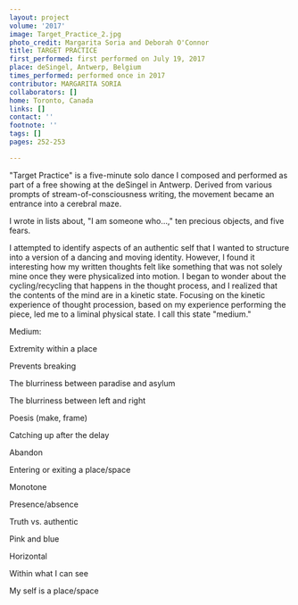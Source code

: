```yaml
---
layout: project
volume: '2017'
image: Target_Practice_2.jpg
photo_credit: Margarita Soria and Deborah O'Connor
title: TARGET PRACTICE
first_performed: first performed on July 19, 2017
place: deSingel, Antwerp, Belgium
times_performed: performed once in 2017
contributor: MARGARITA SORIA
collaborators: []
home: Toronto, Canada
links: []
contact: ''
footnote: ''
tags: []
pages: 252-253

---
```


"Target Practice" is a five-minute solo dance I composed and performed as part of a free showing at the deSingel in Antwerp. Derived from various prompts of stream-of-consciousness writing, the movement became an entrance into a cerebral maze.

I wrote in lists about, "I am someone who…," ten precious objects, and five fears.

I attempted to identify aspects of an authentic self that I wanted to structure into a version of a dancing and moving identity. However, I found it interesting how my written thoughts felt like something that was not solely mine once they were physicalized into motion. I began to wonder about the cycling/recycling that happens in the thought process, and I realized that the contents of the mind are in a kinetic state. Focusing on the kinetic experience of thought procession, based on my experience performing the piece, led me to a liminal physical state. I call this state "medium."

Medium:

Extremity within a place

Prevents breaking

The blurriness between paradise and asylum

The blurriness between left and right

Poesis (make, frame)

Catching up after the delay

Abandon

Entering or exiting a place/space

Monotone

Presence/absence

Truth vs. authentic

Pink and blue

Horizontal

Within what I can see

My self is a place/space
